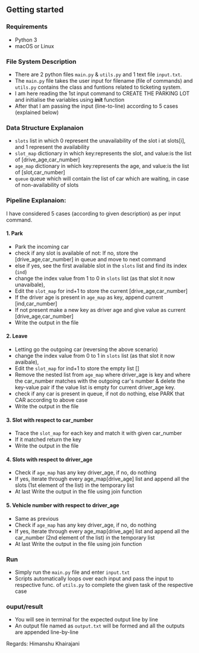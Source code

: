 <!-- # squadstack_assessment
## This is my submission to take-home assessment for SquadStack. -->

## Getting started
### Requirements
- Python 3
- macOS or Linux

### File System Description
- There are 2 python files ```main.py``` & ```utils.py``` and 1 text file ```input.txt```.
- The ```main.py``` file takes the user input for filename (file of commands) and ```utils.py``` contains the class and funtions related to ticketing system.
- I am here reading the 1st input command to CREATE THE PARKING LOT and initialise the variables using __init__ function
- After that I am passing the input (line-to-line) according to 5 cases (explained below)

### Data Structure Explanaion
- ```slots``` list in which 0 represent the unavailability of the slot i at slots[i], and 1 represent the availability 
- ```slot_map``` dictionary in which key:represents the slot, and value:is the list of [drive_age,car_number]
- ```age_map``` dictionary in which key:represents the age, and value:is the list of [slot,car_number]
- ```queue``` queue which will contain the list of car which are waiting, in case of non-availability of slots

### Pipeline Explanaion:
I have considered 5 cases (according to given description) as per input command.

#### 1. Park
- Park the incoming car
- check if any slot is available of not: If no, store the [drive_age,car_number] in queue and move to next command
- else if yes, see the first available slot in the ```slots``` list and find its index (```ind```)
- change the index value from 1 to 0 in ```slots``` list (as that slot it now unavaibale),
- Edit the ```slot_map``` for ind+1 to store the current [drive_age,car_number]
- If the driver age is present in ```age_map``` as key, append current [ind,car_number]
- If not present make a new key as driver age and give value as current [drive_age,car_number]
- Write the output in the file

#### 2. Leave
- Letting go the outgoing car (reversing the above scenario)
- change the index value from 0 to 1 in ```slots``` list (as that slot it now avaibale),
- Edit the ```slot_map``` for ind+1 to store the empty list []
- Remove the nested list from ```age_map``` where driver_age is key and where the car_number matches with the outgoing car's number & delete the key-value pair if the value list is empty for current driver_age key.
- check if any car is present in queue, if not do nothing, else PARK that CAR according to above case
- Write the output in the file 

#### 3. Slot with respect to car_number
- Trace the ```slot_map``` for each key and match it with given car_number
- If it matched return the key
- Write the output in the file

#### 4. Slots with respect to driver_age
- Check if ```age_map``` has any key driver_age, if no, do nothing
- If yes, iterate through every age_map[drive_age] list and append all the slots (1st element of the list) in the temporary list
- At last Write the output in the file using join function

#### 5. Vehicle number with respect to driver_age
- Same as previous
- Check if ```age_map``` has any key driver_age, if no, do nothing
- If yes, iterate through every age_map[drive_age] list and append all the car_number (2nd element of the list) in the temporary list
- At last Write the output in the file using join function

### Run
- Simply run the ```main.py``` file and enter ```input.txt```
- Scripts automatically loops over each input and pass the input to respective func. of ```utils.py``` to complete the given task of the respective case

### ouput/result
- You will see in terminal for the expected output line by line
- An output file named as ```output.txt``` will be formed and all the outputs are appended line-by-line


Regards: Himanshu Khairajani